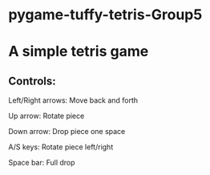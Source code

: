 # pygame-tuffy-tetris-Group5
A simple tetris game
====================

Controls:
---------

Left/Right arrows: Move back and forth

Up arrow: Rotate piece

Down arrow: Drop piece one space

A/S keys: Rotate piece left/right

Space bar: Full drop
